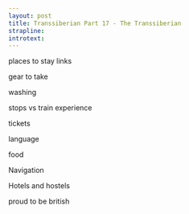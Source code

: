 ```yaml
---
layout: post 
title: Transsiberian Part 17 - The Transsiberian
strapline:
introtext:
---
```



places to stay links

gear to take

washing

stops vs train experience

tickets

language

food

Navigation

Hotels and hostels

proud to be british